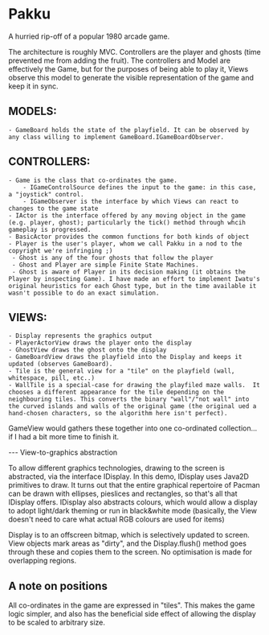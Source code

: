 Pakku
==
A hurried rip-off of a popular 1980 arcade game. 

The architecture is roughly MVC.  Controllers are the player and ghosts (time prevented me from adding the fruit). The controllers and Model are effectively the Game, but for the purposes of being able to play it, Views observe this model to generate the visible representation of the game and keep it in sync.

MODELS:
--
    - GameBoard holds the state of the playfield. It can be observed by any class willing to implement GameBoard.IGameBoardObserver.

CONTROLLERS:
--
    - Game is the class that co-ordinates the game.
        - IGameControlSource defines the input to the game: in this case, a "joystick" control.
        - IGameObserver is the interface by which Views can react to changes to the game state
    - IActor is the interface offered by any moving object in the game (e.g. player, ghost); particularly the tick() method through whcih gameplay is progressed.
    - BasicActor provides the common functions for both kinds of object
    - Player is the user's player, whom we call Pakku in a nod to the copyright we're infringing ;)
     - Ghost is any of the four ghosts that follow the player
     - Ghost and Player are simple Finite State Machines. 
     - Ghost is aware of Player in its decision making (it obtains the Player by inspecting Game). I have made an effort to implement Iwatu's original heuristics for each Ghost type, but in the time available it wasn't possible to do an exact simulation. 

VIEWS:
--
    - Display represents the graphics output 
    - PlayerActorView draws the player onto the display
    - GhostView draws the ghost onto the display
    - GameBoardView draws the playfield into the Display and keeps it updated (observes GameBoard).
    - Tile is the general view for a "tile" on the playfield (wall, whitespace, pill, etc..)
    - WallTile is a special-case for drawing the playfiled maze walls.  It chooses a different appearance for the tile depending on the neighbouring tiles. This converts the binary "wall"/"not wall" into the curved islands and walls of the original game (the original ued a hand-chosen characters, so the algorithm here isn't perfect).
GameView would gathers these together into one co-ordinated collection... if I had a bit more time to finish it.

--- View-to-graphics abstraction

To allow different graphics technologies, drawing to the screen is abstracted, via the interface IDisplay.  In this demo, IDisplay uses Java2D primitives to draw.  It turns out that the entire graphical repertoire of Pacman can be drawn with ellipses, pieslices and rectangles, so that's all that IDisplay offers.   IDisplay also abstracts colours, which would allow a display to adopt light/dark theming or run in black&white mode (basically, the View doesn't need to care what actual RGB colours are used for items)

Display is to an offscreen bitmap, which is selectively updated to screen.  View objects mark areas as "dirty", and the Display.flush() method goes through these and copies them to the screen.  No optimisation is made for overlapping regions.

A note on positions
--
All co-ordinates in the game are expressed in "tiles". This makes the game logic simpler, and also has the beneficial side effect of allowing the display to be scaled to arbitrary size.